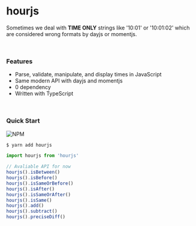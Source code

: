 # hourjs

Sometimes we deal with **TIME ONLY** strings like '10:01' or '10:01:02' which are considered wrong formats by dayjs or momentjs. 

<br/>

### Features

- Parse, validate, manipulate, and display times in JavaScript
- Same modern API with dayjs and momentjs
- 0 dependency
- Written with TypeScript

<br/>

### Quick Start
![NPM](https://nodei.co/npm/hourjs.png)
``` bash
$ yarn add hourjs
```

```js
import hourjs from 'hourjs'

// Avaliable API for now
hourjs().isBetween()
hourjs().isBefore()
hourjs().isSameOrBefore()
hourjs().isAfter()
hourjs().isSameOrAfter()
hourjs().isSame()
hourjs().add()
hourjs().subtract()
hourjs().preciseDiff()
```
